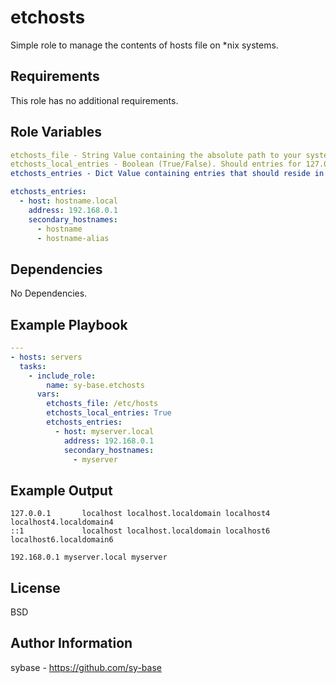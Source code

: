 etchosts
=========

Simple role to manage the contents of hosts file on *nix systems.

Requirements
------------

This role has no additional requirements.

Role Variables
--------------
```yaml
etchosts_file - String Value containing the absolute path to your system's hosts file. This defaults to "/etc/hosts".
etchosts_local_entries - Boolean (True/False). Should entries for 127.0.0.1 (IPv4 localhost)  and ::1 (IPv6 localhost) be include in the hosts file by default
etchosts_entries - Dict Value containing entries that should reside in your system's hosts file. Example:

etchosts_entries:
  - host: hostname.local
    address: 192.168.0.1
    secondary_hostnames:
      - hostname
      - hostname-alias
```

Dependencies
------------

No Dependencies.

Example Playbook
----------------
```yaml
---
- hosts: servers
  tasks:
    - include_role:
        name: sy-base.etchosts
      vars:
        etchosts_file: /etc/hosts
        etchosts_local_entries: True
        etchosts_entries:
          - host: myserver.local
            address: 192.168.0.1
            secondary_hostnames:
              - myserver
```

Example Output
--------------
```
127.0.0.1       localhost localhost.localdomain localhost4 localhost4.localdomain4
::1             localhost localhost.localdomain localhost6 localhost6.localdomain6

192.168.0.1	myserver.local myserver
```

License
-------

BSD

Author Information
------------------

sybase - https://github.com/sy-base
